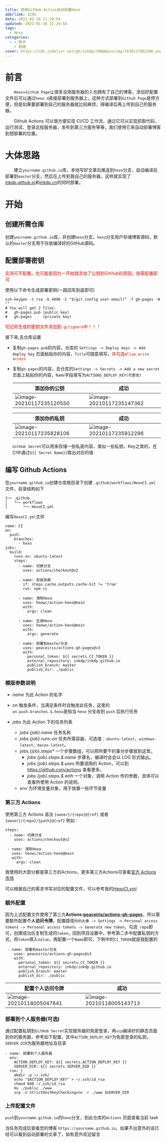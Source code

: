 ```yaml
---
title: 使用GitHub Action自动部署Hexo
abbrlink: 3295
date: 2021-01-16 21:29:54
updated: 2021-01-16 21:29:54
tags: 
  - Hexo
categories:
  - - 技术
    - 前端
cover: https://cdn.jsdelivr.net/gh/inkdp/CDN@main/img/1610127892296.png
---
```


# 前言

&emsp;&emsp;`Hexo`+`Github Page`让很多没用服务器的人也拥有了自己的博客，添加好配置文件后可以通过`hexo d`直接部署到服务器上，这种方式部署到`Github Page`是停方便，但是如果要部署到自己的服务器就比较麻烦，得编译后再上传到自己的服务器。

&emsp;&emsp;Github Actions 可以很方便实现 CI/CD 工作流，通过它可以实现抓取代码、运行测试、登录远程服务器，发布到第三方服务等等，我们使用它来自动部署博客到想部署的位置。

# 大体思路

&emsp;&emsp;建立`yourname.github.io`库，本地写好文章后推送到`hexo`分支，自动编译后部署到`master`分支，然后在上传到我自己的服务器，这样就实现了[inkdp.github.io](https://inkdp.github.io)和[inkdp.cn](https://inkdp.cn)的同时部署。

# 开始

## 创建所需仓库

创建`yourname.github.io`库，并创建`hexo`分支，`hexo`分支用户存储博客源码，默认的`master`分支用于存放编译好的GitHub源码。

## 配置部署密钥

<font color="red">实测可不配置，也可能是因为一开始就添加了公钥到GitHub的原因，按需配置即可</font>

使用以下命令生成部署密钥(一路回车到底即可)

```shell
ssh-keygen -t rsa -b 4096 -C "$(git config user.email)" -f gh-pages -N ""
# You will get 2 files:
#   gh-pages.pub (public key)
#   gh-pages     (private key)
```

<font color="#dd0000">切记将生成的密钥文件添加到`.gitignore`中！！！</font>

接下来,去仓库设置

*  复制`gh-pages.pub`的内容，仓库的 `Settings -> Deploy keys -> Add deploy key` 页面粘贴你的内容，`Title`可随意填写，<font color="#dd0000">并勾选`Allow write access`</font>

* 复制`gh-pages`的内容，去仓库的`Settings -> Secrets -> Add a new secret` 页面上粘贴你的内容，`Name`字段填写为`ACTIONS_DEPLOY_KEY(可更改)`

  | 添加你的公钥                                                 | 成功                                                         |
  | ------------------------------------------------------------ | ------------------------------------------------------------ |
  | ![image-20210117235120550](https://cdn.jsdelivr.net/gh/inkdp/CDN@main/img/image-20210117235120550.png) | ![image-20210117235147362](https://cdn.jsdelivr.net/gh/inkdp/CDN@main/img/image-20210117235147362.png) |

  | 添加你的私钥                                                 | 成功                                                         |
  | ------------------------------------------------------------ | ------------------------------------------------------------ |
  | ![image-20210117235828106](https://cdn.jsdelivr.net/gh/inkdp/CDN@main/img/image-20210117235828106.png) | ![image-20210117235912296](https://cdn.jsdelivr.net/gh/inkdp/CDN@main/img/image-20210117235912296.png) |

  `GitHub Secret`可以用来存储一些私密内容，类似一些私钥，Key之类的，在CI中通过`${{ Secret Name}}`取出对应的值

## 编写 Github Actions

在`yourname.github.io`创建仓库根目录下创建 `.github/workflows/HexoCI.yml` 文件，目录结构如下

```shell
├── .github
│   └── workflows
│       └── HexoCI.yml
```

编写`HexoCI.yml`文件

```shell
name: CI
on:
  push:
    branches:
      - hexo
jobs:
  build:
    runs-on: ubuntu-latest
    steps:
      - name: 切换分支
        uses: actions/checkout@v2

      - name: 安装依赖
        if: steps.cache.outputs.cache-hit != 'true'
        run: npm ci

      - name: 清除Hexo
        uses: heowc/action-hexo@main
        with:
          args: clean

      - name: 生成Hexo
        uses: heowc/action-hexo@main
        with:
          args: generate

      - name: 部署到master分支
        uses: peaceiris/actions-gh-pages@v3
        with:
          personal_token: ${{ secrets.CI_TOKEN }}
          external_repository: inkdp/inkdp.github.io
          publish_branch: master
          publish_dir: ./public
```

### 模版参数说明

- *name* 为此 Action 的名字

- *on* 触发条件，当满足条件时会触发此任务，这里的 `on.push.branches.$.hexo`是指当 `hexo` 分支收到 `push` 后执行任务

- *jobs* 为此 Action 下的任务列表

  - *jobs.{job}.name* 任务名称
  - *jobs.{job}.runs-on* 任务所需容器，可选值：`ubuntu-latest`、`windows-latest`、`macos-latest`。

  * jobs.{job}.steps* 一个步骤数组，可以把所要干的事分步骤放到这里。
    * *jobs.{job}.steps.$.name* 步骤名，编译时会会以 LOG 形式输出。
    * *jobs.{job}.steps.$.uses* 所要调用的 Action，可以到 https://github.com/actions 查看更多。
    * *jobs.{job}.steps.$.with* 一个对象，调用 Action 传的参数，具体可以查看所使用 Action 的说明。
  * *env* 为环境变量对象，用于放置一些环节变量

### 第三方 Actions

使用第三方 Actions 语法 `{owner}/{repo}@{ref}` 或者 `{owner}/{repo}/{path}@{ref}` 例如：

```shell
steps:
  - name: 切换分支
    uses: actions/checkout@v2
```
```shell
 - name: 清除Hexo
   uses: heowc/action-hexo@main
   with:
     args: clean
```

我使用的大部分都是第三方的Actions，更多第三方Actions可查看[官方 Actions 市场](https://github.com/marketplace?type=actions&query=checkout)

可以根据自己的需求书写对应的配置文件，可以参考我的[HexoCI.yml](https://github.com/InkDP/inkdp.github.io/blob/hexo/.github/workflows/HexoCI.yml)

### 额外配置

因为上述配置文件使用了第三方**Actions:[peaceiris/actions-gh-pages](https://github.com/peaceiris/actions-gh-pages)**，所以需要额外配置**个人访问令牌**，配置路径`你的头像 -> Settings -> Personal access tokens -> Personal access tokens -> Generate new token`，勾选` repo`即可，创建成功后复制生成的`token`，回到项目设置中，参考第二步中配置私钥的方式，将`token`填入`Value`，再配置一个`Name`即可，下例中的`CI_TOKEN`就是我配置的

```shell
 - name: 部署到master分支
    uses: peaceiris/actions-gh-pages@v3
    with:
      personal_token: ${{ secrets.CI_TOKEN }}
      external_repository: inkdp/inkdp.github.io
      publish_branch: master
      publish_dir: ./public
```

| 配置个人访问令牌 | 成功 |
| ---------------- | ---- |
|  ![image-20210118005047841](https://cdn.jsdelivr.net/gh/inkdp/CDN@main/img/image-20210118005047841.png) | ![image-20210118005143713](https://cdn.jsdelivr.net/gh/inkdp/CDN@main/img/image-20210118005143713.png) |

### 部署到个人服务器(可选)

通过配置私钥到`GitHub Secret`实现服务器的免密登录，再`scp`编译好的静态页面到你的服务器，参考如下配置，其中`ACTION_DEPLOY_KEY`为免密登录的私钥，`SERVER_DIR`为服务器地址及目录

```shell
- name: 部署到个人服务器
  env:
    ACTION_DEPLOY_KEY: ${{ secrets.ACTION_DEPLOY_KEY }}
    SERVER_DIR: ${{ secrets.SERVER_DIR }}
  run: |
    mkdir -p ~/.ssh/
    echo "$ACTION_DEPLOY_KEY" > ~/.ssh/id_rsa
    chmod 600 ~/.ssh/id_rsa
    mv ./public ./www
    scp -o StrictHostKeyChecking=no -r ./www $SERVER_DIR
```

### 上传配置文件

`push`到`yourname.github.io`的`hexo`分支，到此仓库的`Actions` 页面查看当前 task

当任务完成后查看您的博客 `https://yourname.github.io`，如果不出意外的话已经可以看到自动部署的文章了，如有意外欢迎留言